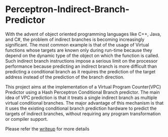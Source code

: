 # Perceptron-Indirect-Branch-Predictor
With the advent of object oriented programming languages like C++, Java, and C#, the problem of indirect branches is becoming increasingly significant. The most common example is that of the usage of Virtual functions whose targets are known only during run-time because they depend on the dynamic type of the object on which the function is called. Such indirect branch instructions impose a serious limit on the processor performance because predicting an indirect branch is more
difficult than predicting a conditional branch as it requires the prediction of the target address instead of the prediction of the branch direction.

This project aims at the implementation of a Virtual Program Counter(VPC) Predictor using a Hash Perceptron Conditional Branch predictor. The main idea of VPC prediction is that it treats a single indirect branch as multiple virtual conditional branches. The major advantage of this mechanism is that it uses the existing conditional branch prediction hardware to predict the targets of indirect branches, without requiring any program transformation or compiler support.

Please refer the [writeup](./Gulshan_Project1_Writeup.pdf) for more details 
